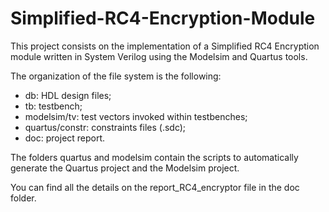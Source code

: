 # Simplified-RC4-Encryption-Module
This project consists on the implementation of a Simplified RC4 Encryption module written in System Verilog using the Modelsim and Quartus tools.

The organization of the file system is the following:
* db: HDL design files;
* tb: testbench;
* modelsim/tv: test vectors invoked within testbenches;
* quartus/constr: constraints files (.sdc);
* doc: project report.

The folders quartus and modelsim contain the scripts to automatically generate the Quartus project and the Modelsim project.

You can find all the details on the report_RC4_encryptor file in the doc folder.

